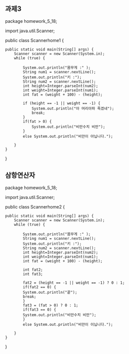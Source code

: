 ## 과제3

package homework_5_18;

import java.util.Scanner;

public class Scannerhome1 {

	public static void main(String[] args) {
		Scanner scanner = new Scanner(System.in);
		while (true) {
			
			System.out.println("몸무게 :" );
			String num1 = scanner.nextLine();
			System.out.println("키 :");                   
			String num2 = scanner.nextLine();
			int height=Integer.parseInt(num2);
			int weight=Integer.parseInt(num1);
			int fat = (weight + 100) - (height);
			
			if (height == -1 || weight == -1) {
				System.out.println("아 머리아파 죽겠네");
				break;
			}
			if(fat > 0) {
				System.out.println("비만수치 비만");
			}
			else System.out.println("비만이 아닙니다.");
			
		}
	}

}

## 삼항연산자

package homework_5_18;

import java.util.Scanner;

public class Scannerhome2 {

	public static void main(String[] args) {
		Scanner scanner = new Scanner(System.in);
		while (true) {
			
			System.out.println("몸무게 :" );
			String num1 = scanner.nextLine();
			System.out.println("키 :");                   
			String num2 = scanner.nextLine();
			int height=Integer.parseInt(num2);
			int weight=Integer.parseInt(num1);
			int fat = (weight + 100) - (height);
			
			int fat2;
			int fat3;
			
			fat2 = (height == -1 || weight == -1) ? 0 : 1;
			if(fat2 == 0) {
			System.out.println("끝");
			break;
			}
			fat3 = (fat > 0) ? 0 : 1;
			if(fat3 == 0) {
			System.out.println("비만수치 비만");
			}
			else System.out.println("비만이 이닙니다.");
			
		}
	}
}

